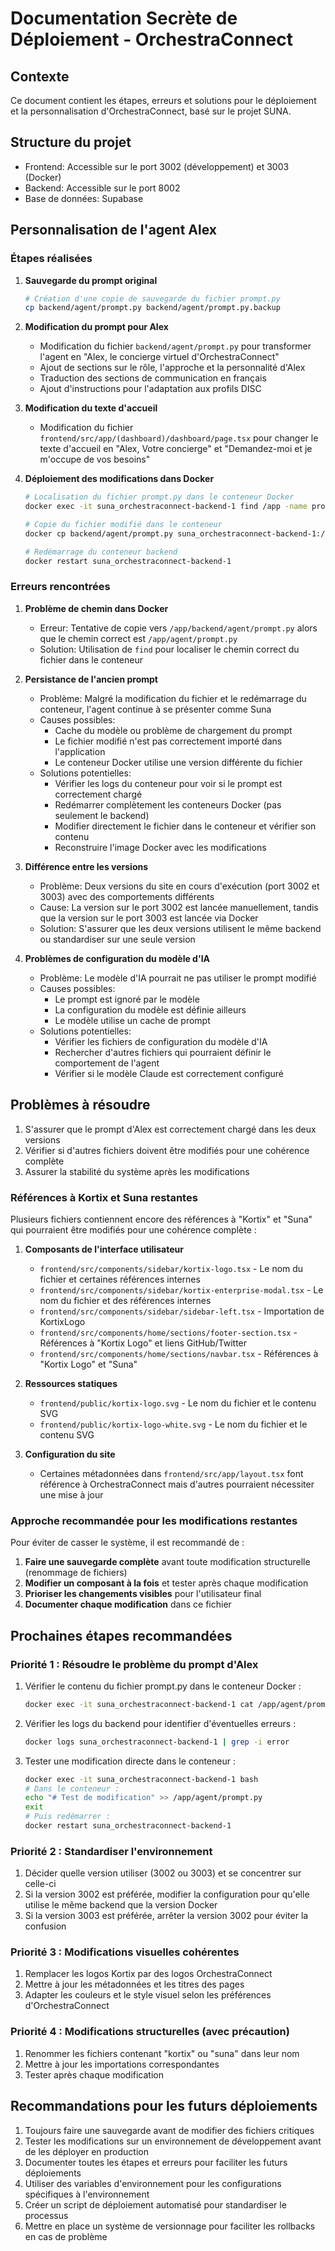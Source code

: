 # Documentation Secrète de Déploiement - OrchestraConnect

## Contexte
Ce document contient les étapes, erreurs et solutions pour le déploiement et la personnalisation d'OrchestraConnect, basé sur le projet SUNA.

## Structure du projet
- Frontend: Accessible sur le port 3002 (développement) et 3003 (Docker)
- Backend: Accessible sur le port 8002
- Base de données: Supabase

## Personnalisation de l'agent Alex

### Étapes réalisées
1. **Sauvegarde du prompt original**
   ```bash
   # Création d'une copie de sauvegarde du fichier prompt.py
   cp backend/agent/prompt.py backend/agent/prompt.py.backup
   ```

2. **Modification du prompt pour Alex**
   - Modification du fichier `backend/agent/prompt.py` pour transformer l'agent en "Alex, le concierge virtuel d'OrchestraConnect"
   - Ajout de sections sur le rôle, l'approche et la personnalité d'Alex
   - Traduction des sections de communication en français
   - Ajout d'instructions pour l'adaptation aux profils DISC

3. **Modification du texte d'accueil**
   - Modification du fichier `frontend/src/app/(dashboard)/dashboard/page.tsx` pour changer le texte d'accueil en "Alex, Votre concierge" et "Demandez-moi et je m'occupe de vos besoins"

4. **Déploiement des modifications dans Docker**
   ```bash
   # Localisation du fichier prompt.py dans le conteneur Docker
   docker exec -it suna_orchestraconnect-backend-1 find /app -name prompt.py

   # Copie du fichier modifié dans le conteneur
   docker cp backend/agent/prompt.py suna_orchestraconnect-backend-1:/app/agent/prompt.py

   # Redémarrage du conteneur backend
   docker restart suna_orchestraconnect-backend-1
   ```

### Erreurs rencontrées
1. **Problème de chemin dans Docker**
   - Erreur: Tentative de copie vers `/app/backend/agent/prompt.py` alors que le chemin correct est `/app/agent/prompt.py`
   - Solution: Utilisation de `find` pour localiser le chemin correct du fichier dans le conteneur

2. **Persistance de l'ancien prompt**
   - Problème: Malgré la modification du fichier et le redémarrage du conteneur, l'agent continue à se présenter comme Suna
   - Causes possibles:
     * Cache du modèle ou problème de chargement du prompt
     * Le fichier modifié n'est pas correctement importé dans l'application
     * Le conteneur Docker utilise une version différente du fichier
   - Solutions potentielles:
     * Vérifier les logs du conteneur pour voir si le prompt est correctement chargé
     * Redémarrer complètement les conteneurs Docker (pas seulement le backend)
     * Modifier directement le fichier dans le conteneur et vérifier son contenu
     * Reconstruire l'image Docker avec les modifications

3. **Différence entre les versions**
   - Problème: Deux versions du site en cours d'exécution (port 3002 et 3003) avec des comportements différents
   - Cause: La version sur le port 3002 est lancée manuellement, tandis que la version sur le port 3003 est lancée via Docker
   - Solution: S'assurer que les deux versions utilisent le même backend ou standardiser sur une seule version

4. **Problèmes de configuration du modèle d'IA**
   - Problème: Le modèle d'IA pourrait ne pas utiliser le prompt modifié
   - Causes possibles:
     * Le prompt est ignoré par le modèle
     * La configuration du modèle est définie ailleurs
     * Le modèle utilise un cache de prompt
   - Solutions potentielles:
     * Vérifier les fichiers de configuration du modèle d'IA
     * Rechercher d'autres fichiers qui pourraient définir le comportement de l'agent
     * Vérifier si le modèle Claude est correctement configuré

## Problèmes à résoudre
1. S'assurer que le prompt d'Alex est correctement chargé dans les deux versions
2. Vérifier si d'autres fichiers doivent être modifiés pour une cohérence complète
3. Assurer la stabilité du système après les modifications

### Références à Kortix et Suna restantes
Plusieurs fichiers contiennent encore des références à "Kortix" et "Suna" qui pourraient être modifiés pour une cohérence complète :

1. **Composants de l'interface utilisateur**
   - `frontend/src/components/sidebar/kortix-logo.tsx` - Le nom du fichier et certaines références internes
   - `frontend/src/components/sidebar/kortix-enterprise-modal.tsx` - Le nom du fichier et des références internes
   - `frontend/src/components/sidebar/sidebar-left.tsx` - Importation de KortixLogo
   - `frontend/src/components/home/sections/footer-section.tsx` - Références à "Kortix Logo" et liens GitHub/Twitter
   - `frontend/src/components/home/sections/navbar.tsx` - Références à "Kortix Logo" et "Suna"

2. **Ressources statiques**
   - `frontend/public/kortix-logo.svg` - Le nom du fichier et le contenu SVG
   - `frontend/public/kortix-logo-white.svg` - Le nom du fichier et le contenu SVG

3. **Configuration du site**
   - Certaines métadonnées dans `frontend/src/app/layout.tsx` font référence à OrchestraConnect mais d'autres pourraient nécessiter une mise à jour

### Approche recommandée pour les modifications restantes
Pour éviter de casser le système, il est recommandé de :

1. **Faire une sauvegarde complète** avant toute modification structurelle (renommage de fichiers)
2. **Modifier un composant à la fois** et tester après chaque modification
3. **Prioriser les changements visibles** pour l'utilisateur final
4. **Documenter chaque modification** dans ce fichier

## Prochaines étapes recommandées

### Priorité 1 : Résoudre le problème du prompt d'Alex
1. Vérifier le contenu du fichier prompt.py dans le conteneur Docker :
   ```bash
   docker exec -it suna_orchestraconnect-backend-1 cat /app/agent/prompt.py | head -20
   ```
2. Vérifier les logs du backend pour identifier d'éventuelles erreurs :
   ```bash
   docker logs suna_orchestraconnect-backend-1 | grep -i error
   ```
3. Tester une modification directe dans le conteneur :
   ```bash
   docker exec -it suna_orchestraconnect-backend-1 bash
   # Dans le conteneur :
   echo "# Test de modification" >> /app/agent/prompt.py
   exit
   # Puis redémarrer :
   docker restart suna_orchestraconnect-backend-1
   ```

### Priorité 2 : Standardiser l'environnement
1. Décider quelle version utiliser (3002 ou 3003) et se concentrer sur celle-ci
2. Si la version 3002 est préférée, modifier la configuration pour qu'elle utilise le même backend que la version Docker
3. Si la version 3003 est préférée, arrêter la version 3002 pour éviter la confusion

### Priorité 3 : Modifications visuelles cohérentes
1. Remplacer les logos Kortix par des logos OrchestraConnect
2. Mettre à jour les métadonnées et les titres des pages
3. Adapter les couleurs et le style visuel selon les préférences d'OrchestraConnect

### Priorité 4 : Modifications structurelles (avec précaution)
1. Renommer les fichiers contenant "kortix" ou "suna" dans leur nom
2. Mettre à jour les importations correspondantes
3. Tester après chaque modification

## Recommandations pour les futurs déploiements
1. Toujours faire une sauvegarde avant de modifier des fichiers critiques
2. Tester les modifications sur un environnement de développement avant de les déployer en production
3. Documenter toutes les étapes et erreurs pour faciliter les futurs déploiements
4. Utiliser des variables d'environnement pour les configurations spécifiques à l'environnement
5. Créer un script de déploiement automatisé pour standardiser le processus
6. Mettre en place un système de versionnage pour faciliter les rollbacks en cas de problème

